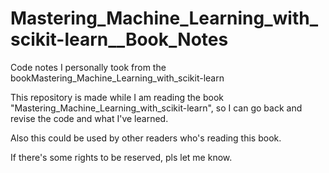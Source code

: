 # Mastering_Machine_Learning_with_scikit-learn__Book_Notes
Code notes I personally took from the bookMastering_Machine_Learning_with_scikit-learn


This repository is made while I am reading the book "Mastering_Machine_Learning_with_scikit-learn", so I can go back and revise the code and what I've learned.

Also this could be used by other readers who's reading this book.

If there's some rights to be reserved, pls let me know.
